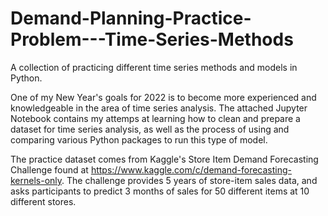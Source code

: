 # Demand-Planning-Practice-Problem---Time-Series-Methods
A collection of practicing different time series methods and models in Python.

One of my New Year's goals for 2022 is to become more experienced and knowledgeable in the area of time series analysis. The attached Jupyter Notebook contains my attemps at learning how to clean and prepare a dataset for time series analysis, as well as the process of using and comparing various Python packages to run this type of model. 

The practice dataset comes from Kaggle's Store Item Demand Forecasting Challenge found at https://www.kaggle.com/c/demand-forecasting-kernels-only. The challenge provides 5 years of store-item sales data, and asks participants to predict 3 months of sales for 50 different items at 10 different stores.
